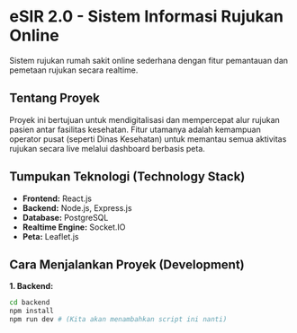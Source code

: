 
# eSIR 2.0 - Sistem Informasi Rujukan Online

Sistem rujukan rumah sakit online sederhana dengan fitur pemantauan dan pemetaan rujukan secara realtime.

## Tentang Proyek

Proyek ini bertujuan untuk mendigitalisasi dan mempercepat alur rujukan pasien antar fasilitas kesehatan. Fitur utamanya adalah kemampuan operator pusat (seperti Dinas Kesehatan) untuk memantau semua aktivitas rujukan secara live melalui dashboard berbasis peta.

## Tumpukan Teknologi (Technology Stack)

- **Frontend:** React.js
- **Backend:** Node.js, Express.js
- **Database:** PostgreSQL
- **Realtime Engine:** Socket.IO
- **Peta:** Leaflet.js

## Cara Menjalankan Proyek (Development)

**1. Backend:**
```bash
cd backend
npm install
npm run dev # (Kita akan menambahkan script ini nanti)